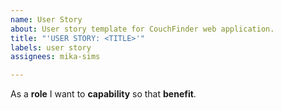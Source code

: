 ```yaml
---
name: User Story
about: User story template for CouchFinder web application.
title: "'USER STORY: <TITLE>'"
labels: user story
assignees: mika-sims

---
```


As a **role** I want to **capability** so that **benefit**.
